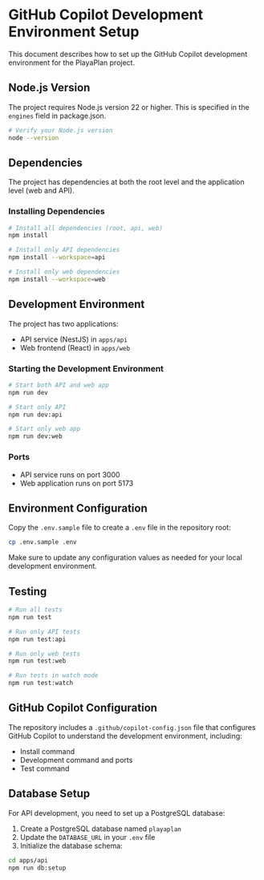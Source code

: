 # GitHub Copilot Development Environment Setup

This document describes how to set up the GitHub Copilot development environment for the PlayaPlan project.

## Node.js Version

The project requires Node.js version 22 or higher. This is specified in the `engines` field in package.json.

```bash
# Verify your Node.js version
node --version
```

## Dependencies

The project has dependencies at both the root level and the application level (web and API).

### Installing Dependencies

```bash
# Install all dependencies (root, api, web)
npm install

# Install only API dependencies
npm install --workspace=api

# Install only web dependencies
npm install --workspace=web
```

## Development Environment

The project has two applications:
- API service (NestJS) in `apps/api`
- Web frontend (React) in `apps/web`

### Starting the Development Environment

```bash
# Start both API and web app
npm run dev

# Start only API
npm run dev:api

# Start only web app
npm run dev:web
```

### Ports

- API service runs on port 3000
- Web application runs on port 5173

## Environment Configuration

Copy the `.env.sample` file to create a `.env` file in the repository root:

```bash
cp .env.sample .env
```

Make sure to update any configuration values as needed for your local development environment.

## Testing

```bash
# Run all tests
npm run test

# Run only API tests
npm run test:api

# Run only web tests
npm run test:web

# Run tests in watch mode
npm run test:watch
```

## GitHub Copilot Configuration

The repository includes a `.github/copilot-config.json` file that configures GitHub Copilot to understand the development environment, including:

- Install command
- Development command and ports
- Test command

## Database Setup

For API development, you need to set up a PostgreSQL database:

1. Create a PostgreSQL database named `playaplan`
2. Update the `DATABASE_URL` in your `.env` file
3. Initialize the database schema:

```bash
cd apps/api
npm run db:setup
```